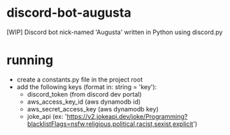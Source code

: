 # discord-bot-augusta
[WIP] Discord bot nick-named 'Augusta' written in Python using discord.py

# running

- create a constants.py file in the project root  
- add the following keys (format in: string = 'key'):  
	+ discord_token (from discord dev portal)  
	+ aws_access_key_id (aws dynamodb id)  
	+ aws_secret_access_key (aws dynamodb key)  
	+ joke_api (ex: 'https://v2.jokeapi.dev/joke/Programming?blacklistFlags=nsfw,religious,political,racist,sexist,explicit')  
